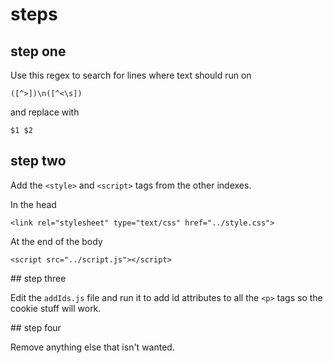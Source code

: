 # steps

## step one

Use this regex to search for lines where text should run on

`([^>])\n([^<\s])`

and replace with

`$1 $2`

## step two

Add the `<style>` and `<script>` tags from the other indexes.

In the head

```
<link rel="stylesheet" type="text/css" href="../style.css">
```

At the end of the body

```
<script src="../script.js"></script>
```

## step three

Edit the `addIds.js` file and run it to add id attributes to all the `<p>` tags so the cookie stuff will work.

## step four

Remove anything else that isn't wanted.
